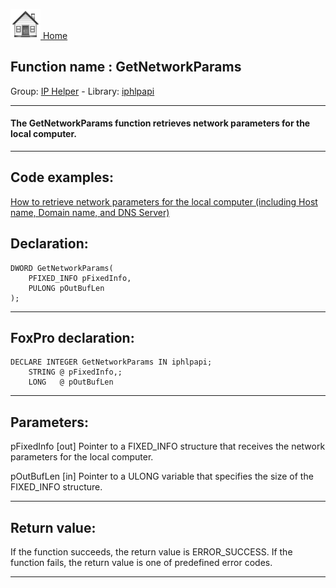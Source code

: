 [<img src="../../images/home.png"> Home ](https://github.com/VFPX/Win32API)  

## Function name : GetNetworkParams
Group: [IP Helper](../../functions_group.md#IP_Helper)  -  Library: [iphlpapi](../../Libraries.md#iphlpapi)  
***  


#### The GetNetworkParams function retrieves network parameters for the local computer.
***  


## Code examples:
[How to retrieve network parameters for the local computer (including Host name, Domain name, and DNS Server)](../../samples/sample_348.md)  

## Declaration:
```foxpro  
DWORD GetNetworkParams(
	PFIXED_INFO pFixedInfo,
	PULONG pOutBufLen
);  
```  
***  


## FoxPro declaration:
```foxpro  
DECLARE INTEGER GetNetworkParams IN iphlpapi;
	STRING @ pFixedInfo,;
	LONG   @ pOutBufLen  
```  
***  


## Parameters:
pFixedInfo 
[out] Pointer to a FIXED_INFO structure that receives the network parameters for the local computer. 

pOutBufLen 
[in] Pointer to a ULONG variable that specifies the size of the FIXED_INFO structure.   
***  


## Return value:
If the function succeeds, the return value is ERROR_SUCCESS. If the function fails, the return value is one of predefined error codes.
  
***  

